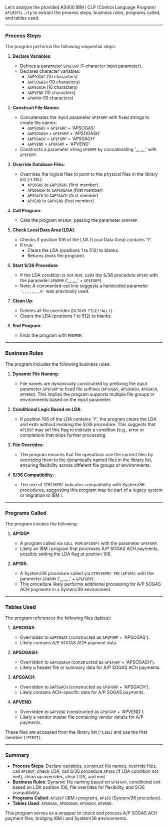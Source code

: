 Let’s analyze the provided AS400 IBM i CLP (Control Language Program) `AP105PCL.clp` to extract the process steps, business rules, programs called, and tables used.

---

### **Process Steps**
The program performs the following sequential steps:

1. **Declare Variables**:
   - Defines a parameter `&P$FGRP` (1-character input parameter).
   - Declares character variables:
     - `&APSOGAS` (10 characters)
     - `&APSOGASH` (10 characters)
     - `&APSGACH` (10 characters)
     - `&APVEND` (10 characters)
     - `&PARM9` (10 characters)

2. **Construct File Names**:
   - Concatenates the input parameter `&P$FGRP` with fixed strings to create file names:
     - `&APSOGAS` = `&P$FGRP` + 'APSOGAS'
     - `&APSOGASH` = `&P$FGRP` + 'APSOGASH'
     - `&APSGACH` = `&P$FGRP` + 'APSGACH'
     - `&APVEND` = `&P$FGRP` + 'APVEND'
   - Constructs a parameter string `&PARM9` by concatenating ',,,,,,,,' with `&P$FGRP`.

3. **Override Database Files**:
   - Overrides the logical files to point to the physical files in the library list (`*LIBL`):
     - `APSOGAS` to `&APSOGAS` (first member)
     - `APSOGASH` to `&APSOGASH` (first member)
     - `APSGACH` to `&APSGACH` (first member)
     - `APVEND` to `&APVEND` (first member)

4. **Call Program**:
   - Calls the program `AP105P`, passing the parameter `&P$FGRP`.

5. **Check Local Data Area (LDA)**:
   - Checks if position 106 of the LDA (Local Data Area) contains 'Y'.
   - If true:
     - Clears the LDA (positions 1 to 512) to blanks.
     - Returns (exits the program).

6. **Start S/36 Procedure**:
   - If the LDA condition is not met, calls the S/36 procedure `AP105` with the parameter `&PARM9` (',,,,,,,,' + `&P$FGRP`).
   - Note: A commented-out line suggests a hardcoded parameter `',,,,,,,,G'` was previously used.

7. **Clean Up**:
   - Deletes all file overrides (`DLTOVR FILE(*ALL)`).
   - Clears the LDA (positions 1 to 512) to blanks.

8. **End Program**:
   - Ends the program with `ENDPGM`.

---

### **Business Rules**
The program includes the following business rules:

1. **Dynamic File Naming**:
   - File names are dynamically constructed by prefixing the input parameter `&P$FGRP` to fixed file suffixes (`APSOGAS`, `APSOGASH`, `APSGACH`, `APVEND`). This implies the program supports multiple file groups or environments based on the input parameter.

2. **Conditional Logic Based on LDA**:
   - If position 106 of the LDA contains 'Y', the program clears the LDA and exits without invoking the S/36 procedure. This suggests that `AP105P` may set this flag to indicate a condition (e.g., error or completion) that skips further processing.

3. **File Overrides**:
   - The program ensures that file operations use the correct files by overriding them to the dynamically named files in the library list, ensuring flexibility across different file groups or environments.

4. **S/36 Compatibility**:
   - The use of `STRS36PRC` indicates compatibility with System/36 procedures, suggesting this program may be part of a legacy system or migration to IBM i.

---

### **Programs Called**
The program invokes the following:

1. **AP105P**:
   - A program called via `CALL PGM(AP105P)` with the parameter `&P$FGRP`.
   - Likely an IBM i program that processes A/P SOGAS ACH payments, possibly setting the LDA flag at position 106.

2. **AP105**:
   - A System/36 procedure called via `STRS36PRC PRC(AP105)` with the parameter `&PARM9` (',,,,,,,,' + `&P$FGRP`).
   - This procedure likely performs additional processing for A/P SOGAS ACH payments in a System/36 environment.

---

### **Tables Used**
The program references the following files (tables):

1. **APSOGAS**:
   - Overridden to `&APSOGAS` (constructed as `&P$FGRP` + 'APSOGAS').
   - Likely contains A/P SOGAS ACH payment data.

2. **APSOGASH**:
   - Overridden to `&APSOGASH` (constructed as `&P$FGRP` + 'APSOGASH').
   - Likely a header file or summary data for A/P SOGAS ACH payments.

3. **APSGACH**:
   - Overridden to `&APSGACH` (constructed as `&P$FGRP` + 'APSGACH').
   - Likely contains ACH-specific data for A/P SOGAS payments.

4. **APVEND**:
   - Overridden to `&APVEND` (constructed as `&P$FGRP` + 'APVEND').
   - Likely a vendor master file containing vendor details for A/P payments.

These files are accessed from the library list (`*LIBL`) and use the first member (`*FIRST`).

---

### **Summary**
- **Process Steps**: Declare variables, construct file names, override files, call `AP105P`, check LDA, call S/36 procedure `AP105` (if LDA condition not met), clean up overrides, clear LDA, and end.
- **Business Rules**: Dynamic file naming based on `&P$FGRP`, conditional exit based on LDA position 106, file overrides for flexibility, and S/36 compatibility.
- **Programs Called**: `AP105P` (IBM i program), `AP105` (System/36 procedure).
- **Tables Used**: `APSOGAS`, `APSOGASH`, `APSGACH`, `APVEND`.

This program serves as a wrapper to check and process A/P SOGAS ACH payment files, bridging IBM i and System/36 environments.